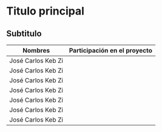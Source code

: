 # Titulo principal

## Subtitulo

| Nombres            | Participación en el proyecto |
|--------------------|------------------------------|
|José Carlos Keb Zi  |                              |
|José Carlos Keb Zi  |                              |
|José Carlos Keb Zi  |                              |
|José Carlos Keb Zi  |                              |
|José Carlos Keb Zi  |                              |
|José Carlos Keb Zi  |                              |
|José Carlos Keb Zi  |                              |

